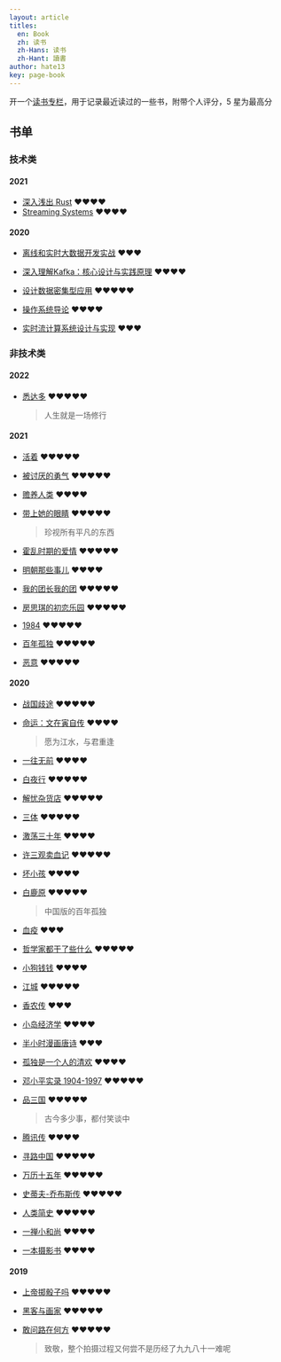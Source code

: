 ```yaml
---
layout: article
titles:
  en: Book
  zh: 读书
  zh-Hans: 读书
  zh-Hant: 讀書
author: hate13
key: page-book
---
```


开一个[读书专栏](https://hate13.com/2020/03/21/%E5%85%B3%E4%BA%8E%E8%AF%BB%E4%B9%A6.html)，用于记录最近读过的一些书，附带个人评分，5 星为最高分

## 书单

### 技术类

#### 2021

- [深入浅出 Rust](https://book.douban.com/subject/30312231/) ❤️❤️❤️❤️
- [Streaming Systems](https://book.douban.com/subject/27080632/) ❤️❤️❤️❤️

#### 2020

- [离线和实时大数据开发实战](https://book.douban.com/subject/30234022/) ❤️❤️❤️

- [深入理解Kafka：核心设计与实践原理](https://book.douban.com/subject/30437872/) ❤️❤️❤️❤️

- [设计数据密集型应用](https://book.douban.com/subject/27154352/) ❤️❤️❤️❤️❤️

- [操作系统导论](https://book.douban.com/subject/33463930/) ❤️❤️❤️❤️

- [实时流计算系统设计与实现](https://book.douban.com/subject/34959199/) ❤️❤️❤️

### 非技术类

#### 2022

- [悉达多](https://book.douban.com/subject/26980487/) ❤️❤️❤️❤️❤️

  > 人生就是一场修行

#### 2021

- [活着](https://book.douban.com/subject/1082154/) ❤️❤️❤️❤️❤️

- [被讨厌的勇气](https://book.douban.com/subject/26369699/) ❤️❤️❤️❤️❤️

- [赡养人类](https://book.douban.com/subject/26807576/) ❤️❤️❤️❤️

- [带上她的眼睛](https://book.douban.com/subject/26423329/) ❤️❤️❤️❤️❤️

  > 珍视所有平凡的东西
- [霍乱时期的爱情](https://book.douban.com/subject/10594787/) ❤️❤️❤️❤️❤️

- [明朝那些事儿](https://book.douban.com/subject/7163250/) ❤️❤️❤️❤️

- [我的团长我的团](https://movie.douban.com/subject/2997325/) ❤️❤️❤️❤️❤️

- [房思琪的初恋乐园](https://book.douban.com/subject/27614904/) ❤️❤️❤️❤️❤️

- [1984](https://book.douban.com/subject/26773704/) ❤️❤️❤️❤️❤️

- [百年孤独](https://book.douban.com/subject/6082808/) ❤️❤️❤️❤️❤️

- [恶意](https://book.douban.com/subject/3646172/) ❤️❤️❤️❤️❤️

#### 2020

- [战国歧途](https://book.douban.com/subject/33436921/) ❤️❤️❤️❤️❤️
- [命运：文在寅自传](https://book.douban.com/subject/27607225/) ❤️❤️❤️❤️

  > 愿为江水，与君重逢
- [一往无前](https://book.douban.com/subject/35174681/) ❤️❤️❤️❤️
- [白夜行](https://book.douban.com/subject/10554308/) ❤️❤️❤️❤️❤️
- [解忧杂货店](https://book.douban.com/subject/25862578/) ❤️❤️❤️❤️❤️
- [三体](https://book.douban.com/subject/33420947/) ❤️❤️❤️❤️❤️
- [激荡三十年](https://book.douban.com/subject/27599025/) ❤️❤️❤️❤️
- [许三观卖血记](https://book.douban.com/subject/4760224/) ❤️❤️❤️❤️❤️
- [坏小孩](https://book.douban.com/subject/25955474/) ❤️❤️❤️❤️
- [白鹿原](https://book.douban.com/subject/10564071/) ❤️❤️❤️❤️❤️

  > 中国版的百年孤独
- [血疫](https://book.douban.com/subject/26712353/) ❤️❤️❤️
- [哲学家都干了些什么](https://book.douban.com/subject/26390842/) ❤️❤️❤️❤️❤️
- [小狗钱钱](https://book.douban.com/subject/3576486/) ❤️❤️❤️❤️
- [江城](https://book.douban.com/subject/7060185/) ❤️❤️❤️❤️❤️
- [香农传](https://book.douban.com/subject/30320103/) ❤️❤️❤️
- [小岛经济学](https://book.douban.com/subject/26897464/) ❤️❤️❤️❤️
- [半小时漫画唐诗](https://book.douban.com/subject/33441524/) ❤️❤️❤️
- [孤独是一个人的清欢](https://book.douban.com/subject/30404719/) ❤️❤️❤️❤️
- [邓小平实录 1904-1997](https://book.douban.com/subject/30396221/) ❤️❤️❤️❤️❤️
- [品三国](https://book.douban.com/subject/27666002/) ❤️❤️❤️❤️❤️

  > 古今多少事，都付笑谈中
- [腾讯传](https://book.douban.com/subject/26929955/) ❤️❤️❤️❤️
- [寻路中国](https://book.douban.com/subject/5414391/) ❤️❤️❤️❤️❤️
- [万历十五年](https://book.douban.com/subject/1041482/) ❤️❤️❤️❤️❤️
- [史蒂夫-乔布斯传](https://book.douban.com/subject/6798611/) ❤️❤️❤️❤️❤️
- [人类简史](https://book.douban.com/subject/25985021/) ❤️❤️❤️❤️❤️
- [一禅小和尚](https://book.douban.com/subject/27126634/) ❤️❤️❤️❤️
- [一本摄影书](https://book.douban.com/subject/10426611/) ❤️❤️❤️❤️

#### 2019

- [上帝掷骰子吗](https://book.douban.com/subject/33477229/) ❤️❤️❤️❤️❤️
- [黑客与画家](https://book.douban.com/subject/6021440/) ❤️❤️❤️❤️❤️
- [敢问路在何方](https://book.douban.com/subject/20424572/) ❤️❤️❤️❤️❤️

  > 致敬，整个拍摄过程又何尝不是历经了九九八十一难呢